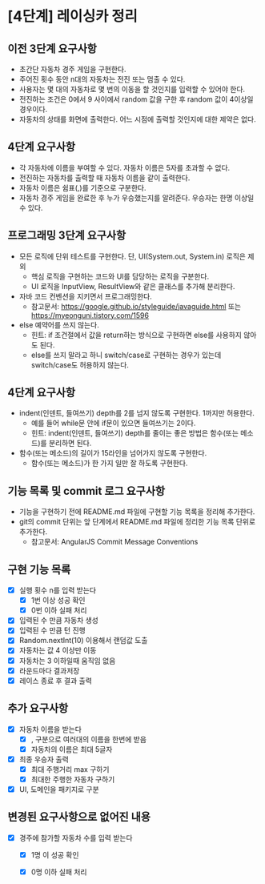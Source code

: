 # [4단계] 레이싱카 정리

## 이전 3단계 요구사항
- 초간단 자동차 경주 게임을 구현한다.
- 주어진 횟수 동안 n대의 자동차는 전진 또는 멈출 수 있다.
- 사용자는 몇 대의 자동차로 몇 번의 이동을 할 것인지를 입력할 수 있어야 한다.
- 전진하는 조건은 0에서 9 사이에서 random 값을 구한 후 random 값이 4이상일 경우이다.
- 자동차의 상태를 화면에 출력한다. 어느 시점에 출력할 것인지에 대한 제약은 없다.

## 4단계 요구사항
- 각 자동차에 이름을 부여할 수 있다. 자동차 이름은 5자를 초과할 수 없다.
- 전진하는 자동차를 출력할 때 자동차 이름을 같이 출력한다.
- 자동차 이름은 쉼표(,)를 기준으로 구분한다.
- 자동차 경주 게임을 완료한 후 누가 우승했는지를 알려준다. 우승자는 한명 이상일 수 있다.

## 프로그래밍 3단계 요구사항
- 모든 로직에 단위 테스트를 구현한다. 단, UI(System.out, System.in) 로직은 제외
  - 핵심 로직을 구현하는 코드와 UI를 담당하는 로직을 구분한다.
  - UI 로직을 InputView, ResultView와 같은 클래스를 추가해 분리한다.
- 자바 코드 컨벤션을 지키면서 프로그래밍한다.
  - 참고문서: https://google.github.io/styleguide/javaguide.html 또는 https://myeonguni.tistory.com/1596
- else 예약어를 쓰지 않는다.
  - 힌트: if 조건절에서 값을 return하는 방식으로 구현하면 else를 사용하지 않아도 된다.
  - else를 쓰지 말라고 하니 switch/case로 구현하는 경우가 있는데 switch/case도 허용하지 않는다.

## 4단계 요구사항
- indent(인덴트, 들여쓰기) depth를 2를 넘지 않도록 구현한다. 1까지만 허용한다.
  - 예를 들어 while문 안에 if문이 있으면 들여쓰기는 2이다.
  - 힌트: indent(인덴트, 들여쓰기) depth를 줄이는 좋은 방법은 함수(또는 메소드)를 분리하면 된다.
- 함수(또는 메소드)의 길이가 15라인을 넘어가지 않도록 구현한다.
  - 함수(또는 메소드)가 한 가지 일만 잘 하도록 구현한다.

## 기능 목록 및 commit 로그 요구사항
- 기능을 구현하기 전에 README.md 파일에 구현할 기능 목록을 정리해 추가한다.
- git의 commit 단위는 앞 단계에서 README.md 파일에 정리한 기능 목록 단위로 추가한다.
  - 참고문서: AngularJS Commit Message Conventions
  
## 구현 기능 목록
- [X] 실행 횟수 n를 입력 받는다
  - [X] 1번 이상 성공 확인
  - [X] 0번 이하 실패 처리
- [X] 입력된 수 만큼 자동차 생성
- [X] 입력된 수 만큼 턴 진행
- [X] Random.nextInt(10) 이용해서 랜덤값 도출
- [X] 자동차는 값 4 이상만 이동
- [X] 자동차는 3 이하일때 움직임 없음
- [X] 라운드마다 결과저장
- [X] 레이스 종료 후 결과 출력
    
## 추가 요구사항
- [X] 자동차 이름을 받는다
  - [X] , 구분으로 여러대의 이름을 한번에 받음
  - [X] 자동차의 이름은 최대 5글자
- [X] 최종 우승자 출력
  - [X] 최대 주행거리 max 구하기
  - [X] 최대한 주행한 자동차 구하기
- [X] UI, 도메인을 패키지로 구분

## 변경된 요구사항으로 없어진 내용
- [X] 경주에 참가할 자동차 수를 입력 받는다
  - [X] 1명 이 성공 확인
  - [X] 0명 이하 실패 처리










